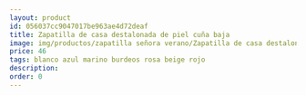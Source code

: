 ```yaml
---
layout: product
id: 056037cc9047017be963ae4d72deaf
title: Zapatilla de casa destalonada de piel cuña baja
image: img/productos/zapatilla señora verano/Zapatilla de casa destalonada de piel cuña baja=46=blanco azul marino burdeos rosa beige rojo.webp
price: 46
tags: blanco azul marino burdeos rosa beige rojo
description: 
order: 0
---
```

